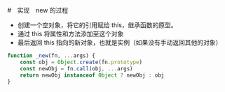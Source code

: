 #　实现　new 的过程

- 创建一个空对象，将它的引用赋给 this，继承函数的原型。
- 通过 this 将属性和方法添加至这个对象
- 最后返回 this 指向的新对象，也就是实例（如果没有手动返回其他的对象）






```js
function _new(fn, ...args) {  
    const obj = Object.create(fn.prototype)  
    const newObj = fn.call(obj, ...args)  
    return newObj instanceof Object ? newObj : obj 
}
```